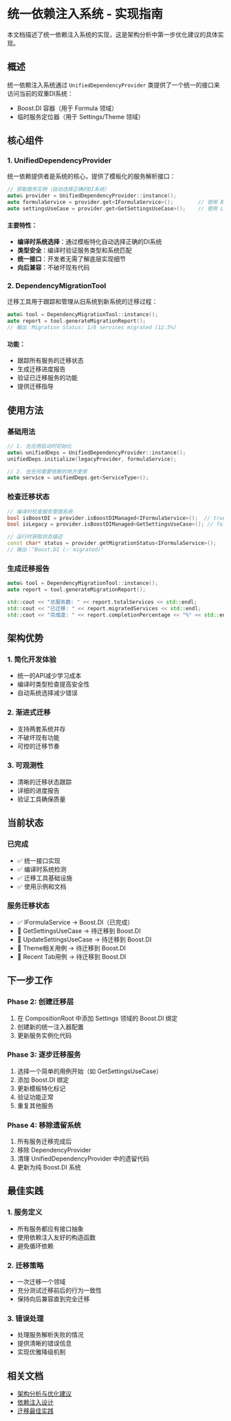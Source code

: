 # 统一依赖注入系统 - 实现指南

本文档描述了统一依赖注入系统的实现，这是架构分析中第一步优化建议的具体实现。

## 概述

统一依赖注入系统通过 `UnifiedDependencyProvider` 类提供了一个统一的接口来访问当前的双重DI系统：
- Boost.DI 容器（用于 Formula 领域）
- 临时服务定位器（用于 Settings/Theme 领域）

## 核心组件

### 1. UnifiedDependencyProvider

统一依赖提供者是系统的核心，提供了模板化的服务解析接口：

```cpp
// 获取服务实例（自动选择正确的DI系统）
auto& provider = UnifiedDependencyProvider::instance();
auto formulaService = provider.get<IFormulaService>();        // 使用 Boost.DI
auto settingsUseCase = provider.get<GetSettingsUseCase>();    // 使用 Legacy Provider
```

#### 主要特性：
- **编译时系统选择**：通过模板特化自动选择正确的DI系统
- **类型安全**：编译时验证服务类型和系统匹配
- **统一接口**：开发者无需了解底层实现细节
- **向后兼容**：不破坏现有代码

### 2. DependencyMigrationTool

迁移工具用于跟踪和管理从旧系统到新系统的迁移过程：

```cpp
auto& tool = DependencyMigrationTool::instance();
auto report = tool.generateMigrationReport();
// 输出：Migration Status: 1/8 services migrated (12.5%)
```

#### 功能：
- 跟踪所有服务的迁移状态
- 生成迁移进度报告
- 验证已迁移服务的功能
- 提供迁移指导

## 使用方法

### 基础用法

```cpp
// 1. 在应用启动时初始化
auto& unifiedDeps = UnifiedDependencyProvider::instance();
unifiedDeps.initialize(legacyProvider, formulaService);

// 2. 在任何需要依赖的地方使用
auto service = unifiedDeps.get<ServiceType>();
```

### 检查迁移状态

```cpp
// 编译时检查服务管理系统
bool isBoostDI = provider.isBoostDIManaged<IFormulaService>();  // true
bool isLegacy = provider.isBoostDIManaged<GetSettingsUseCase>(); // false

// 运行时获取状态描述
const char* status = provider.getMigrationStatus<IFormulaService>();
// 输出："Boost.DI (✅ migrated)"
```

### 生成迁移报告

```cpp
auto& tool = DependencyMigrationTool::instance();
auto report = tool.generateMigrationReport();

std::cout << "总服务数: " << report.totalServices << std::endl;
std::cout << "已迁移: " << report.migratedServices << std::endl;
std::cout << "完成度: " << report.completionPercentage << "%" << std::endl;
```

## 架构优势

### 1. 简化开发体验
- 统一的API减少学习成本
- 编译时类型检查提高安全性
- 自动系统选择减少错误

### 2. 渐进式迁移
- 支持两套系统并存
- 不破坏现有功能
- 可控的迁移节奏

### 3. 可观测性
- 清晰的迁移状态跟踪
- 详细的进度报告
- 验证工具确保质量

## 当前状态

### 已完成
- ✅ 统一接口实现
- ✅ 编译时系统检测
- ✅ 迁移工具基础设施
- ✅ 使用示例和文档

### 服务迁移状态
- ✅ IFormulaService → Boost.DI（已完成）
- 🔄 GetSettingsUseCase → 待迁移到 Boost.DI
- 🔄 UpdateSettingsUseCase → 待迁移到 Boost.DI
- 🔄 Theme相关用例 → 待迁移到 Boost.DI
- 🔄 Recent Tab用例 → 待迁移到 Boost.DI

## 下一步工作

### Phase 2: 创建迁移层
1. 在 CompositionRoot 中添加 Settings 领域的 Boost.DI 绑定
2. 创建新的统一注入器配置
3. 更新服务实例化代码

### Phase 3: 逐步迁移服务
1. 选择一个简单的用例开始（如 GetSettingsUseCase）
2. 添加 Boost.DI 绑定
3. 更新模板特化标记
4. 验证功能正常
5. 重复其他服务

### Phase 4: 移除遗留系统
1. 所有服务迁移完成后
2. 移除 DependencyProvider
3. 清理 UnifiedDependencyProvider 中的遗留代码
4. 更新为纯 Boost.DI 系统

## 最佳实践

### 1. 服务定义
- 所有服务都应有接口抽象
- 使用依赖注入友好的构造函数
- 避免循环依赖

### 2. 迁移策略
- 一次迁移一个领域
- 充分测试迁移前后的行为一致性
- 保持向后兼容直到完全迁移

### 3. 错误处理
- 处理服务解析失败的情况
- 提供清晰的错误信息
- 实现优雅降级机制

## 相关文档

- [架构分析与优化建议](../../doc.zh-cn/architecture/architecture-analysis.md)
- [依赖注入设计](../../doc.zh-cn/architecture/dependency-injection.md)
- [迁移最佳实践](../../doc.zh-cn/architecture/migration-best-practices.md)